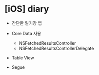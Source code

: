 # [iOS] diary 

- 간단한 일기장 앱

- Core Data 사용
  - NSFetchedResultsController
  - NSFetchedResultsControllerDelegate

- Table View

- Segue
